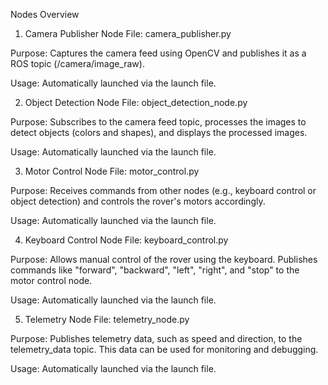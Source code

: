 Nodes Overview
1. Camera Publisher Node
File: camera_publisher.py

Purpose: Captures the camera feed using OpenCV and publishes it as a ROS topic (/camera/image_raw).

Usage: Automatically launched via the launch file.

2. Object Detection Node
File: object_detection_node.py

Purpose: Subscribes to the camera feed topic, processes the images to detect objects (colors and shapes), and displays the processed images.

Usage: Automatically launched via the launch file.

3. Motor Control Node
File: motor_control.py

Purpose: Receives commands from other nodes (e.g., keyboard control or object detection) and controls the rover's motors accordingly.

Usage: Automatically launched via the launch file.

4. Keyboard Control Node
File: keyboard_control.py

Purpose: Allows manual control of the rover using the keyboard. Publishes commands like "forward", "backward", "left", "right", and "stop" to the motor control node.

Usage: Automatically launched via the launch file.

5. Telemetry Node
File: telemetry_node.py

Purpose: Publishes telemetry data, such as speed and direction, to the telemetry_data topic. This data can be used for monitoring and debugging.

Usage: Automatically launched via the launch file.
